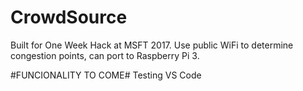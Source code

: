 # CrowdSource
Built for One Week Hack at MSFT 2017. Use public WiFi to determine congestion points, can port to Raspberry Pi 3. 

#FUNCIONALITY TO COME#
Testing VS Code